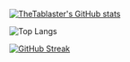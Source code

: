 [![TheTablaster's GitHub stats](https://github-readme-stats.vercel.app/api?username=Blaster4385&?count_private=true&theme=gotham&show_icons=true&include_all_commits=yes)](https://github.com/anuraghazra/github-readme-stats)

![Top Langs](https://github-readme-stats.vercel.app/api/top-langs/?username=Blaster4385&theme=gotham&layout=compact)


[![GitHub Streak](https://github-readme-streak-stats.herokuapp.com?user=Blaster4385&theme=gotham)](https://git.io/streak-stats)
